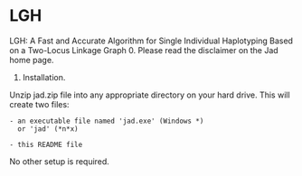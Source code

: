 # LGH
LGH: A Fast and Accurate Algorithm for Single Individual Haplotyping Based on a Two-Locus Linkage Graph
0. Please read the disclaimer on the Jad home page.

1. Installation.

Unzip jad.zip file into any appropriate directory on your hard drive.
This will create two files:

    - an executable file named 'jad.exe' (Windows *)
      or 'jad' (*n*x)

    - this README file

No other setup is required.
